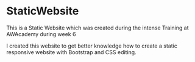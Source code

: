 # StaticWebsite

This is a Static Website which was created during the intense Training at AWAcademy during week 6

I created this website to get better knowledge how to create a static responsive website with Bootstrap and CSS editing.
